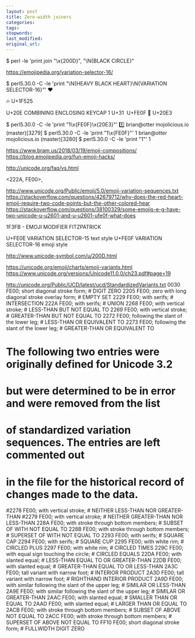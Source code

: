 ```yaml
---
layout: post
title: Zero-width joiners
categories:
tags:
stopwords:
last_modified:
original_url:
---
```


<!--more-->

$ perl -le 'print join "\x{200D}", "\N{BLACK CIRCLE}"


https://emojipedia.org/variation-selector-16/

$ perl5.30.0 -C -le 'print "\N{HEAVY BLACK HEART}\N{VARIATION SELECTOR-16}"'
❤️

🔥 U+1F525


U+20E COMBINING ENCLOSING KEYCAP
1 U+31
️ U+FE0F
⃣ U+20E3

$ perl5.30.0 -C -le 'print "1\x{FE0F}\x{20E3}"'
1️⃣
brian@otter mojolicious.io  (master)[3279]
$ perl5.30.0 -C -le 'print "1\x{FE0F}"'
1️
brian@otter mojolicious.io  (master)[3280]
$ perl5.30.0 -C -le 'print "1"'
1



https://www.bram.us/2018/03/19/emoji-compositions/
https://blog.emojipedia.org/fun-emoji-hacks/

http://unicode.org/faq/vs.html

<222A, FE00>,

http://www.unicode.org/Public/emoji/5.0/emoji-variation-sequences.txt
https://stackoverflow.com/questions/42679712/why-does-the-red-heart-emoji-require-two-code-points-but-the-other-colored-hear
https://stackoverflow.com/questions/38100329/some-emojis-e-g-have-two-unicode-u-u2601-and-u-u2601-ufe0f-what-does

1F3FB - EMOJI MODIFIER FITZPATRICK

U+FE0E	VARIATION SELECTOR-15	text style
U+FE0F	VARIATION SELECTOR-16	emoji style

http://www.unicode-symbol.com/u/200D.html


https://unicode.org/emoji/charts/emoji-variants.html
https://www.unicode.org/versions/Unicode11.0.0/ch23.pdf#page=19

http://unicode.org/Public/UCD/latest/ucd/StandardizedVariants.txt
0030 FE00; short diagonal stroke form; # DIGIT ZERO
2205 FE00; zero with long diagonal stroke overlay form; # EMPTY SET
2229 FE00; with serifs; # INTERSECTION
222A FE00; with serifs; # UNION
2268 FE00; with vertical stroke; # LESS-THAN BUT NOT EQUAL TO
2269 FE00; with vertical stroke; # GREATER-THAN BUT NOT EQUAL TO
2272 FE00; following the slant of the lower leg; # LESS-THAN OR EQUIVALENT TO
2273 FE00; following the slant of the lower leg; # GREATER-THAN OR EQUIVALENT TO
# The following two entries were originally defined for Unicode 3.2
# but were determined to be in error and were removed from the list
# of standardized variation sequences. The entries are left commented out
# in the file for the historical record of changes made to the data.
#2278 FE00; with vertical stroke; # NEITHER LESS-THAN NOR GREATER-THAN
#2279 FE00; with vertical stroke; # NEITHER GREATER-THAN NOR LESS-THAN
228A FE00; with stroke through bottom members; # SUBSET OF WITH NOT EQUAL TO
228B FE00; with stroke through bottom members; # SUPERSET OF WITH NOT EQUAL TO
2293 FE00; with serifs; # SQUARE CAP
2294 FE00; with serifs; # SQUARE CUP
2295 FE00; with white rim; # CIRCLED PLUS
2297 FE00; with white rim; # CIRCLED TIMES
229C FE00; with equal sign touching the circle; # CIRCLED EQUALS
22DA FE00; with slanted equal; # LESS-THAN EQUAL TO OR GREATER-THAN
22DB FE00; with slanted equal; # GREATER-THAN EQUAL TO OR LESS-THAN
2A3C FE00; tall variant with narrow foot; # INTERIOR PRODUCT
2A3D FE00; tall variant with narrow foot; # RIGHTHAND INTERIOR PRODUCT
2A9D FE00; with similar following the slant of the upper leg; # SIMILAR OR LESS-THAN
2A9E FE00; with similar following the slant of the upper leg; # SIMILAR OR GREATER-THAN
2AAC FE00; with slanted equal; # SMALLER THAN OR EQUAL TO
2AAD FE00; with slanted equal; # LARGER THAN OR EQUAL TO
2ACB FE00; with stroke through bottom members; # SUBSET OF ABOVE NOT EQUAL TO
2ACC FE00; with stroke through bottom members; # SUPERSET OF ABOVE NOT EQUAL TO
FF10 FE00; short diagonal stroke form; # FULLWIDTH DIGIT ZERO

